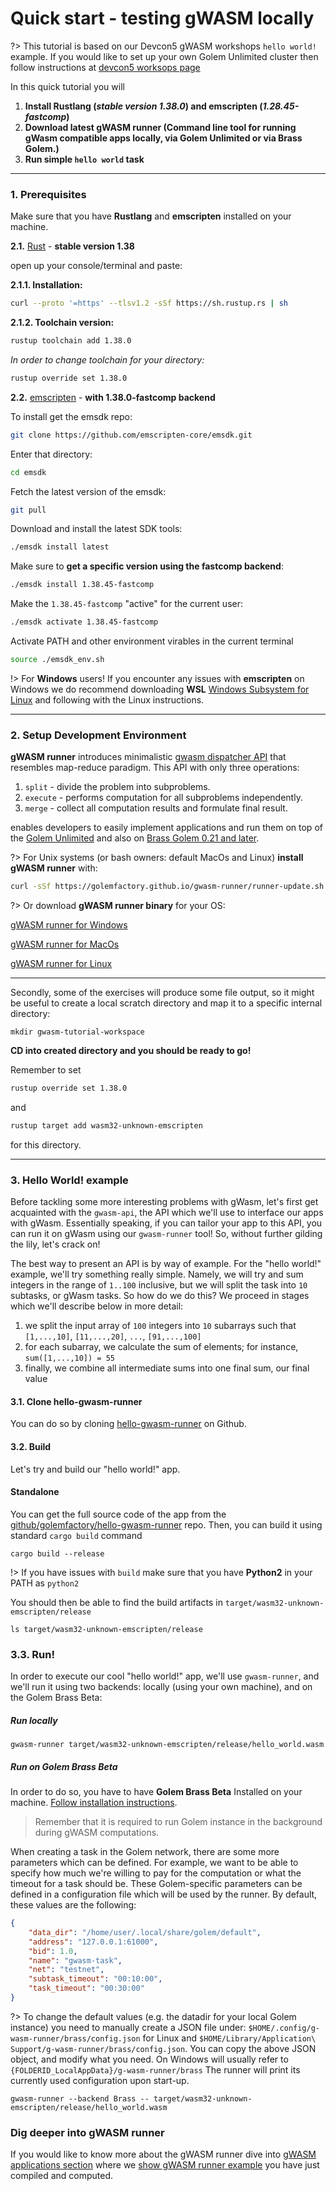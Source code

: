 # Quick start - testing gWASM locally

?> This tutorial is based on our Devcon5 gWASM workshops `hello world!` example. If you would like to set up your own Golem Unlimited cluster then follow instructions at [devcon5 worksops page](https://devcon.golem.network)

In this quick tutorial you will

1. **Install Rustlang (*stable version 1.38.0*) and emscripten (*1.28.45-fastcomp*)**
2. **Download latest gWASM runner (Command line tool for running gWasm compatible apps locally, via Golem Unlimited or via Brass Golem.)**
3. **Run simple `hello world` task**


---

### 1. Prerequisites

Make sure that you have **Rustlang** and **emscripten** installed on your machine. 

**2.1.** [Rust](https://www.rust-lang.org/tools/install) - **stable version 1.38** 

open up your console/terminal and paste:

**2.1.1. Installation:**

```bash
curl --proto '=https' --tlsv1.2 -sSf https://sh.rustup.rs | sh
```

**2.1.2. Toolchain version:**

```bash
rustup toolchain add 1.38.0
``` 

*In order to change toolchain for your directory:*

```bash
rustup override set 1.38.0
```

**2.2.** [emscripten](https://emscripten.org/docs/getting_started/downloads.html#installation-instructions) - **with 1.38.0-fastcomp backend**

To install get the emsdk repo:
```bash
git clone https://github.com/emscripten-core/emsdk.git
```

Enter that directory:
```bash
cd emsdk
```

Fetch the latest version of the emsdk:
```bash
git pull
```

Download and install the latest SDK tools:
```bash
./emsdk install latest
```

Make sure to **get a specific version using the fastcomp backend**:
```bash
./emsdk install 1.38.45-fastcomp
```

Make the `1.38.45-fastcomp` "active" for the current user:
```bash
./emsdk activate 1.38.45-fastcomp
```

Activate PATH and other environment virables in the current terminal
```bash
source ./emsdk_env.sh
```


!> For **Windows** users! If you encounter any issues with **emscripten** on Windows we do recommend downloading **WSL** [Windows Subsystem for Linux](https://docs.microsoft.com/pl-pl/windows/wsl/install-win10) and following with the Linux instructions.


----

### 2. Setup Development Environment

**gWASM runner** introduces minimalistic [gwasm dispatcher API](https://golemfactory.github.io/gwasm-runner/gwasm_dispatcher/index.html) that resembles map-reduce paradigm.
This API with only three operations:

1. `split` - divide the problem into subproblems.
2. `execute` - performs computation for all subproblems independently.
3. `merge` - collect all computation results and formulate final result.

enables developers to easily implement applications and run them on top of the [Golem Unlimited](https://github.com/golemfactory/golem-unlimited) and also on [Brass Golem 0.21 and later](Products/Brass-Beta/Installation).

?> For Unix systems (or bash owners: default MacOs and Linux) **install gWASM runner** with:

```bash
curl -sSf https://golemfactory.github.io/gwasm-runner/runner-update.sh |  bash
```

?> Or download **gWASM runner binary** for your OS:


[gWASM runner for Windows](https://github.com/golemfactory/gwasm-runner/releases/download/0.3.1/gwasm-runner-win64-0.3.1.zip)


[gWASM runner for MacOs](https://github.com/golemfactory/gwasm-runner/releases/download/0.3.1/gwasm-runner-macos-0.3.1.tar.gz)


[gWASM runner for Linux](https://github.com/golemfactory/gwasm-runner/releases/download/0.3.1/gwasm-runner-linux-0.3.1.tar.gz)



---

Secondly, some of the exercises will produce some file output, so it might be useful to
create a local scratch directory and map it to a specific internal directory:

```
mkdir gwasm-tutorial-workspace
```

**CD into created directory and you should be ready to go!**

Remember to set 

```bash
rustup override set 1.38.0
``` 

and

```bash
rustup target add wasm32-unknown-emscripten
```

for this directory.

---

### 3. Hello World! example

Before tackling some more interesting problems with gWasm, let's first get acquainted with
the `gwasm-api`, the API which we'll use to interface our apps with gWasm. Essentially
speaking, if you can tailor your app to this API, you can run it on gWasm using our
`gwasm-runner` tool! So, without further gilding the lily, let's crack on!

The best way to present an API is by way of example. For the "hello world!" example,
we'll try something really simple. Namely, we will try and sum integers in the range
of `1..100` inclusive, but we will split the task into `10` subtasks, or gWasm tasks.
So how do we do this? We proceed in stages which we'll describe below in more detail:
  1. we split the input array of `100` integers into `10` subarrays such that `[1,...,10]`,
     `[11,...,20]`, `...`, `[91,...,100]`
  2. for each subarray, we calculate the sum of elements; for instance, `sum([1,...,10]) = 55`
  3. finally, we combine all intermediate sums into one final sum, our final value

#### 3.1. Clone hello-gwasm-runner

You can do so by cloning [hello-gwasm-runner] on Github.

[hello-gwasm-runner]: https://github.com/golemfactory/hello-gwasm-runner

#### 3.2. Build

Let's try and build our "hello world!" app.


#### Standalone

You can get the full source code of the app
from the [github/golemfactory/hello-gwasm-runner](https://github.com/golemfactory/hello-gwasm-runner) repo. Then, you can build it using standard
`cargo build` command

```
cargo build --release
```

!> If you have issues with `build` make sure that you have **Python2** in your PATH as `python2`

You should then be able to find the build artifacts in `target/wasm32-unknown-emscripten/release`

```
ls target/wasm32-unknown-emscripten/release
```

### 3.3. Run!

In order to execute our cool "hello world!" app, we'll use `gwasm-runner`, and we'll run it using two backends: locally (using your own machine), and on the Golem Brass Beta:

##### Run locally

```
gwasm-runner target/wasm32-unknown-emscripten/release/hello_world.wasm
```

##### Run on Golem Brass Beta

In order to do so, you have to have **Golem Brass Beta** Installed on your machine. [Follow installation instructions](https://docs.golem.network/#/Products/Brass-Beta/Installation). 

> Remember that it is required to run Golem instance in the background during gWASM computations.

When creating a task in the Golem network, there are some more parameters which can be defined. For example, we want to be able to specify how much we're willing to pay for the computation or what the timeout for a task should be. These Golem-specific parameters can be defined in a configuration file which will be used by the runner. By default, these values are the following:

```json
{
    "data_dir": "/home/user/.local/share/golem/default",
    "address": "127.0.0.1:61000",
    "bid": 1.0,
    "name": "gwasm-task",
    "net": "testnet",
    "subtask_timeout": "00:10:00",
    "task_timeout": "00:30:00"
}
```

?> To change the default values (e.g. the datadir for your local Golem instance) you need to manually create a JSON file under: `$HOME/.config/g-wasm-runner/brass/config.json` for Linux and `$HOME/Library/Application\ Support/g-wasm-runner/brass/config.json`. You can copy the above JSON object, and modify what you need. On Windows will usually refer to `{FOLDERID_LocalAppData}/g-wasm-runner/brass` The runner will print its currently used configuration upon start-up.


```
gwasm-runner --backend Brass -- target/wasm32-unknown-emscripten/release/hello_world.wasm
```

### Dig deeper into gWASM runner

If you would like to know more about the gWASM runner dive into [gWASM applications section](Products/gWASM/gWASM-applications?id=introduction-to-gwasm-applications) where we [show gWASM runner example](/Products/gWASM/gWASM-applications?id=gwasm-runner) you have just compiled and computed. 